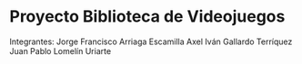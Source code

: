 # Proyecto Biblioteca de Videojuegos

Integrantes:
Jorge Francisco Arriaga Escamilla
Axel Iván Gallardo Terríquez
Juan Pablo Lomelín Uriarte


